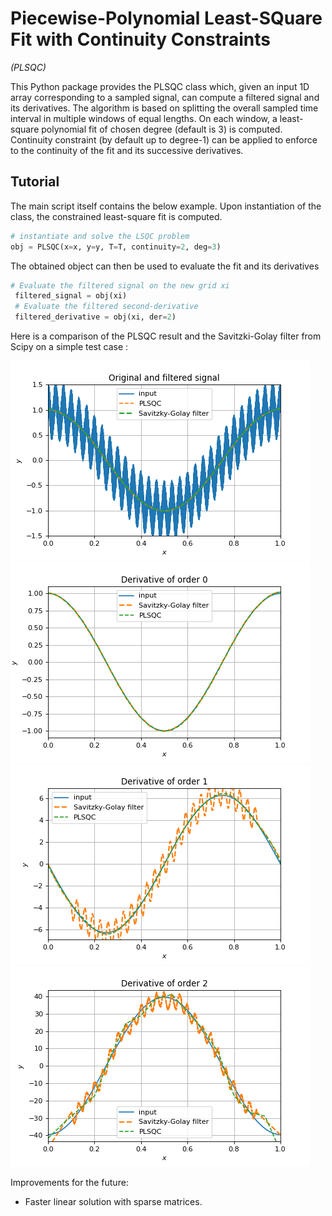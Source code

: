 # **P**iecewise-Polynomial **L**east-**SQ**uare Fit with **C**ontinuity Constraints
*(PLSQC)*

This Python package provides the PLSQC class which, given an input 1D array corresponding to a sampled signal, can compute a filtered signal and its derivatives.
The algorithm is based on splitting the overall sampled time interval in multiple windows of equal lengths. On each window, a least-square polynomial fit of chosen degree (default is 3) is computed. Continuity constraint (by default up to degree-1) can be applied to enforce to the continuity of the fit and its successive derivatives.

## Tutorial
The main script itself contains the below example.
Upon instantiation of the class, the constrained least-square fit is computed.
```python
# instantiate and solve the LSQC problem
obj = PLSQC(x=x, y=y, T=T, continuity=2, deg=3)
```
The obtained object can then be used to evaluate the fit and its derivatives
```python
# Evaluate the filtered signal on the new grid xi
 filtered_signal = obj(xi)
 # Evaluate the filtered second-derivative
 filtered_derivative = obj(xi, der=2)
```

Here is a comparison of the PLSQC result and the Savitzki-Golay filter from Scipy on a simple test case :

![signal and filter](img/filtering.png)
![first derivative](img/deriv_order0.png)
![second derivative](img/deriv_order1.png)
![third derivative](img/deriv_order2.png)

Improvements for the future:
* Faster linear solution with sparse matrices.
